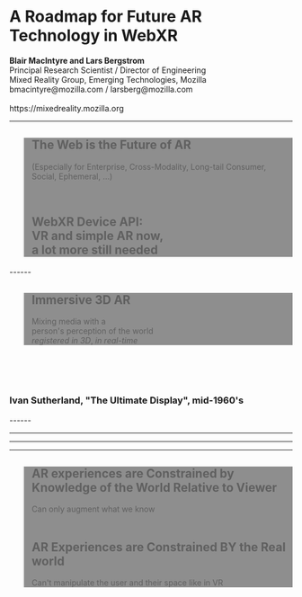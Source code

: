 <!-- .slide: data-background="resources/textures/background-radial.jpeg"  -->

<div class="talk-title">
	<h1>A Roadmap for Future AR Technology in WebXR</h1>
    <p class="talk-info">
		<b>Blair MacIntyre and Lars Bergstrom</b>
		<br>
		Principal Research Scientist / Director of Engineering  <br>
		Mixed Reality Group, Emerging Technologies, Mozilla <br>
		bmacintyre@mozilla.com / larsberg@mozilla.com <br>
		<br>https://mixedreality.mozilla.org
    </p>
</div>

<!-- NOTES -->
------
<!-- .slide: data-background="resources/textures/terminator.png" -->
<blockquote style="background: rgba(32, 32, 32, 0.5);">
<h2>The Web is the Future of AR</h2>
  <p>(Especially for Enterprise, Cross-Modality, Long-tail Consumer, Social, Ephemeral, ...)</p>
  <br>
  <h2>WebXR Device API:<br> VR and simple AR now, <bR>a lot more still needed</h2>
</blockquote>
------

<!-- .slide: data-background="resources/textures/vhfrsword-of-damocles.jpg"  -->
<blockquote style="background: rgba(32, 32, 32, 0.5);">
<h2>Immersive 3D AR</h2>
<p>Mixing media with a <br>person's perception of the world<br><span class="green"><em>registered in 3D</em></span><span class="green">, <em>in real-time</em></span></p>
</blockquote>
<br>
<br>
<br>

<h3>Ivan Sutherland, "The Ultimate Display", mid-1960's</h3>
------
<!-- .slide: data-background="resources/textures/industrial-medical.png"  -->

------
<!-- .slide: data-background="resources/textures/blair-montage.png"  -->

------
<!-- .slide: data-background="resources/textures/collaborative-ar.png"  -->

------
<!-- .slide: data-background="resources/textures/terminator.png" -->
<blockquote style="background: rgba(32, 32, 32, 0.5);">
<h2>AR experiences are Constrained by Knowledge of the World Relative to Viewer</h2>

Can only augment <span class="green">what we know</span>
<br><br>
<h2>AR Experiences are Constrained BY the Real world</h2>
Can't manipulate <span class="green">the user and their space</span> like in VR
</blockquote> 